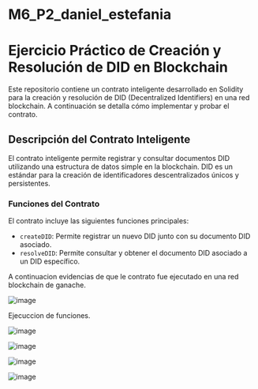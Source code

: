 # M6_P2_daniel_estefania

# Ejercicio Práctico de Creación y Resolución de DID en Blockchain

Este repositorio contiene un contrato inteligente desarrollado en Solidity para la creación y resolución de DID (Decentralized Identifiers) en una red blockchain. A continuación se detalla cómo implementar y probar el contrato.

## Descripción del Contrato Inteligente

El contrato inteligente permite registrar y consultar documentos DID utilizando una estructura de datos simple en la blockchain. DID es un estándar para la creación de identificadores descentralizados únicos y persistentes.

### Funciones del Contrato

El contrato incluye las siguientes funciones principales:

- `createDID`: Permite registrar un nuevo DID junto con su documento DID asociado.
- `resolveDID`: Permite consultar y obtener el documento DID asociado a un DID específico.

A continuacion evidencias de que le contrato fue ejecutado en una red blockchain de ganache.

![image](https://github.com/dn7manz/M6_P2_daniel_estefania/assets/153960298/08b9390a-3778-4ee2-ab51-a2b7fbbc2841)

Ejecuccion de funciones.

![image](https://github.com/dn7manz/M6_P2_daniel_estefania/assets/153960298/270c7da9-936b-454d-a8c9-c55770657341)

![image](https://github.com/dn7manz/M6_P2_daniel_estefania/assets/153960298/d03e892f-52a1-451e-916d-578261f39d2c)

![image](https://github.com/dn7manz/M6_P2_daniel_estefania/assets/153960298/1945718b-8ecc-4491-a76f-5512a11a80c9)

![image](https://github.com/dn7manz/M6_P2_daniel_estefania/assets/153960298/54738b4c-a97e-4048-ba55-9b3cae6dc757)





